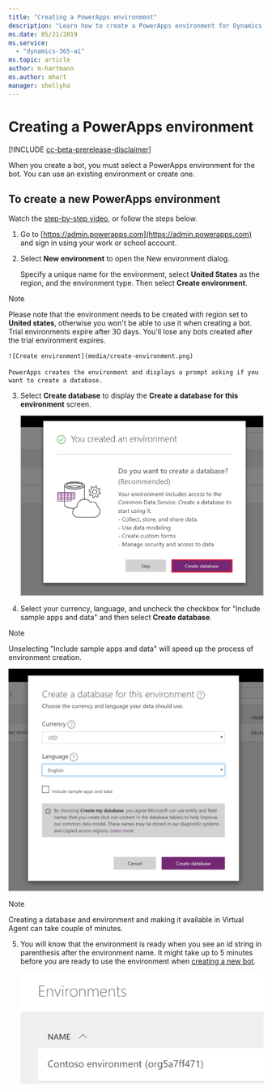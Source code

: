 ```yaml
---
title: "Creating a PowerApps environment"
description: "Learn how to create a PowerApps environment for Dynamics 365 Virtual Agent for Customer Service."
ms.date: 05/21/2019
ms.service:
  - "dynamics-365-ai"
ms.topic: article
author: m-hartmann
ms.author: mhart
manager: shellyha
---
```


# Creating a PowerApps environment

[!INCLUDE [cc-beta-prerelease-disclaimer](../includes/cc-beta-prerelease-disclaimer.md)]

When you create a bot, you must select a PowerApps environment for the bot. You can use an existing environment or create one.

## To create a new PowerApps environment

Watch the [step-by-step video](https://go.microsoft.com/fwlink/?linkid=2079331), or follow the steps below.

1. Go to [https://admin.powerapps.com](https://admin.powerapps.com) and sign in using your work or school account.

2. Select **New environment** to open the New environment dialog.

    Specify a unique name for the environment, select **United States** as the region, and the environment type. Then select **Create environment**.
    
  >[!NOTE]
  >Please note that the environment needs to be created with region set to **United states**, otherwise you won't be able to use it when creating a bot.
  >Trial environments expire after 30 days. You'll lose any bots created after the trial environment expires.

    ![Create environment](media/create-environment.png)

    PowerApps creates the environment and displays a prompt asking if you want to create a database.

3. Select **Create database** to display the **Create a database for this environment** screen.

   ![Create database](media/create-database.png)

4. Select your currency, language, and uncheck the checkbox for "Include sample apps and data" and then select **Create database**.

>[!NOTE]
>Unselecting "Include sample apps and data" will speed up the process of environment creation.

   ![Create database](media/create-database-2-1.png)

> [!NOTE]
> Creating a database and environment and making it available in Virtual Agent can take couple of minutes.

5. You will know that the environment is ready when you see an id string in parenthesis after the environment name. It might take up to 5 minutes before you are ready to use the environment when [creating a new bot](getting-started-create-bot.md).

    ![Environement is ready when string id is appended](media/environment-ready.png)


